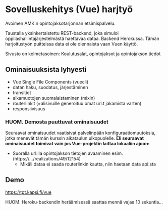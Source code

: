 # Sovelluskehitys (Vue) harjtyö

Avoimen AMK:n opintojaksotarjonnan etsimispalvelu. 

Taustalla yksinkertaistettu REST-backend, joka simuloi oppilashallintajärjestelmästä haettavaa dataa. Backend Herokussa. Tämän harjoitustyön puitteissa data ei ole olennaista vaan Vuen käyttö.

Sivusto on kolmetasoinen: Koulutusalat, opintojaksot ja opintojakson tiedot

## Ominaisuuksista lyhyesti

- Vue Single File Components (vuecli)
- datan haku, suodatus, järjestäminen
- transitiot
- aikamuotojen suomalaistaminen (mixin)
- routerlinkit (=alisivuille generoituu omat url:t jakamista varten)
- responsiivisuus

### HUOM. Demosta puuttuvat ominaisuudet

Seuraavat ominaisuudet vaatisivat palvelinpään konfiguraatiomuutoksia, jotka menevät tämän kurssin aikataulun ulkopuolelle. **Eli seuraavat ominaisuudet toimivat vain jos Vue-projektin laittaa lokaaliin ajoon:**

 - Suoralla url:lla opintojakson tietojen avaaminen esim. (https://.../realizations/49/12154)
   - Mikäli dataa ei saada routerlinkin kautta, niin haetaan data api:sta

## Demo

https://tpt.kapsi.fi/vue

HUOM. Heroku-backendin heräämisessä saattaa mennä vajaa 10 sekuntia...